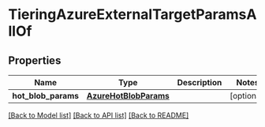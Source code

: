 # TieringAzureExternalTargetParamsAllOf


## Properties
Name | Type | Description | Notes
------------ | ------------- | ------------- | -------------
**hot_blob_params** | [**AzureHotBlobParams**](AzureHotBlobParams.md) |  | [optional] 

[[Back to Model list]](../README.md#documentation-for-models) [[Back to API list]](../README.md#documentation-for-api-endpoints) [[Back to README]](../README.md)


